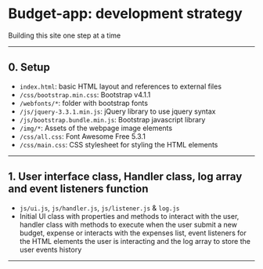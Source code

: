 # Budget-app: development strategy

Building this site one step at a time

---

## 0. Setup

- `index.html`: basic HTML layout and references to external files
- `/css/bootstrap.min.css`: Bootstrap v4.1.1
- `/webfonts/*`: folder with bootstrap fonts
- `/js/jquery-3.3.1.min.js`: jQuery library to use jquery syntax
- `/js/bootstrap.bundle.min.js`: Bootstrap javascript library
- `/img/*`: Assets of the webpage image elements
- `/css/all.css`: Font Awesome Free 5.3.1
- `/css/main.css`: CSS stylesheet for styling the HTML elements

---

## 1. User interface class, Handler class, log array and event listeners function

- `js/ui.js`, `js/handler.js`, `js/listener.js` & `log.js`
- Initial UI class with properties and methods to interact with the user, handler class with methods to execute when the user submit a new budget, expense or interacts with the expenses list, event listeners for the HTML elements the user is interacting and the log array to store the user events history

---
